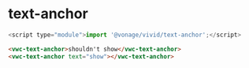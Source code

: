 # text-anchor

```js
<script type="module">import '@vonage/vivid/text-anchor';</script>
```

```html preview
<vwc-text-anchor>shouldn't show</vwc-text-anchor>
<vwc-text-anchor text="show"></vwc-text-anchor>
```
